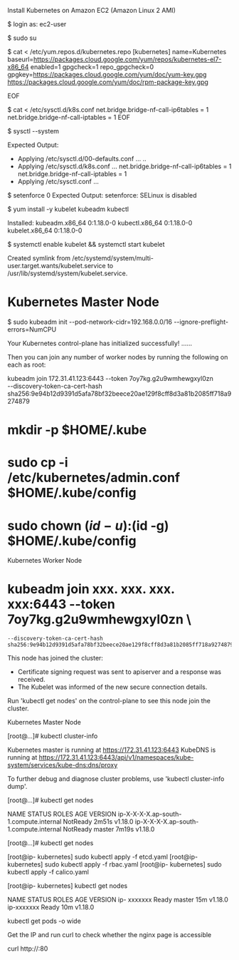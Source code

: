 Install Kubernetes on Amazon EC2 (Amazon Linux 2 AMI)


$ login as: ec2-user

$ sudo su

$ cat <<EOF > /etc/yum.repos.d/kubernetes.repo
[kubernetes]
name=Kubernetes
baseurl=https://packages.cloud.google.com/yum/repos/kubernetes-el7-x86_64
enabled=1
gpgcheck=1
repo_gpgcheck=0
gpgkey=https://packages.cloud.google.com/yum/doc/yum-key.gpg https://packages.cloud.google.com/yum/doc/rpm-package-key.gpg

EOF

$ cat <<EOF >  /etc/sysctl.d/k8s.conf
net.bridge.bridge-nf-call-ip6tables = 1
net.bridge.bridge-nf-call-iptables = 1
EOF

$ sysctl --system

Expected Output:

* Applying /etc/sysctl.d/00-defaults.conf ...
..
* Applying /etc/sysctl.d/k8s.conf ...
net.bridge.bridge-nf-call-ip6tables = 1
net.bridge.bridge-nf-call-iptables = 1
* Applying /etc/sysctl.conf ...


$ setenforce 0
Expected Output:   setenforce: SELinux is disabled

$ yum install -y kubelet kubeadm kubectl 


Installed:
  kubeadm.x86_64 0:1.18.0-0                kubectl.x86_64 0:1.18.0-0                kubelet.x86_64 0:1.18.0-0


$ systemctl enable kubelet && systemctl start kubelet

Created symlink from /etc/systemd/system/multi-user.target.wants/kubelet.service to /usr/lib/systemd/system/kubelet.service.


Kubernetes Master Node
======================

$ sudo kubeadm init --pod-network-cidr=192.168.0.0/16 --ignore-preflight-errors=NumCPU


Your Kubernetes control-plane has initialized successfully!
……

Then you can join any number of worker nodes by running the following on each as root:

kubeadm join 172.31.41.123:6443 --token 7oy7kg.g2u9wmhewgxyl0zn \
    --discovery-token-ca-cert-hash sha256:9e94b12d9391d5afa78bf32beece20ae129f8cff8d3a81b2085ff718a9274879


# mkdir -p $HOME/.kube
# sudo cp -i /etc/kubernetes/admin.conf $HOME/.kube/config
# sudo chown $(id -u):$(id -g) $HOME/.kube/config


Kubernetes Worker Node 

# kubeadm join xxx. xxx. xxx. xxx:6443 --token 7oy7kg.g2u9wmhewgxyl0zn \
    --discovery-token-ca-cert-hash sha256:9e94b12d9391d5afa78bf32beece20ae129f8cff8d3a81b2085ff718a9274879

This node has joined the cluster:
* Certificate signing request was sent to apiserver and a response was received.
* The Kubelet was informed of the new secure connection details.

Run 'kubectl get nodes' on the control-plane to see this node join the cluster.

Kubernetes Master Node

[root@...]# kubectl cluster-info

Kubernetes master is running at https://172.31.41.123:6443
KubeDNS is running at https://172.31.41.123:6443/api/v1/namespaces/kube-system/services/kube-dns:dns/proxy

To further debug and diagnose cluster problems, use 'kubectl cluster-info dump'.

[root@...]# kubectl get nodes

NAME                                      	              STATUS     ROLES    AGE     VERSION
ip-X-X-X-X.ap-south-1.compute.internal    NotReady   <none>   2m51s    v1.18.0
ip-X-X-X-X.ap-south-1.compute.internal    NotReady    master   7m19s    v1.18.0


[root@...]# kubectl get nodes


[root@ip- kubernetes]  sudo kubectl apply -f etcd.yaml
[root@ip- kubernetes]  sudo kubectl apply -f rbac.yaml
[root@ip- kubernetes]  sudo kubectl apply -f calico.yaml

[root@ip- kubernetes] kubectl get nodes

NAME                   STATUS   	ROLES     AGE   	VERSION
ip- xxxxxxx            Ready    	master    15m   	v1.18.0
ip-xxxxxxx             Ready    	<none>    10m     	v1.18.0

kubectl get pods -o wide

Get the IP and run curl to check whether the nginx page is accessible

curl http://<IP>:80


